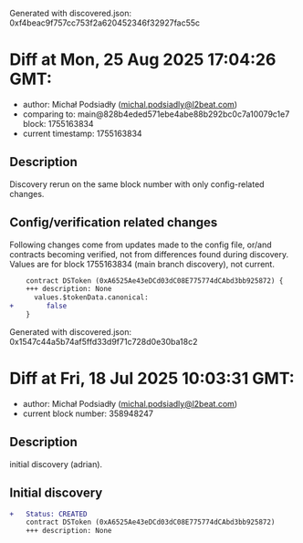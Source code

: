 Generated with discovered.json: 0xf4beac9f757cc753f2a620452346f32927fac55c

# Diff at Mon, 25 Aug 2025 17:04:26 GMT:

- author: Michał Podsiadły (<michal.podsiadly@l2beat.com>)
- comparing to: main@828b4eded571ebe4abe88b292bc0c7a10079c1e7 block: 1755163834
- current timestamp: 1755163834

## Description

Discovery rerun on the same block number with only config-related changes.

## Config/verification related changes

Following changes come from updates made to the config file,
or/and contracts becoming verified, not from differences found during
discovery. Values are for block 1755163834 (main branch discovery), not current.

```diff
    contract DSToken (0xA6525Ae43eDCd03dC08E775774dCAbd3bb925872) {
    +++ description: None
      values.$tokenData.canonical:
+        false
    }
```

Generated with discovered.json: 0x1547c44a5b74af5ffd33d9f71c728d0e30ba18c2

# Diff at Fri, 18 Jul 2025 10:03:31 GMT:

- author: Michał Podsiadły (<michal.podsiadly@l2beat.com>)
- current block number: 358948247

## Description

initial discovery (adrian).

## Initial discovery

```diff
+   Status: CREATED
    contract DSToken (0xA6525Ae43eDCd03dC08E775774dCAbd3bb925872)
    +++ description: None
```
